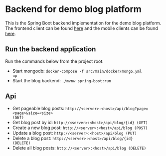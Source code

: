 # Backend for demo blog platform
This is the Spring Boot backend implementation for the demo blog platform. The frontend client can be found 
[here](../web/README.md) and the mobile clients can be found [here](../mobile/README.md).

## Run the backend application
Run the commands below from the project root:
* Start mongodb: <code>docker-compose -f src/main/docker/mongo.yml up</code>
* Start the blog backend: <code>./mvnw spring-boot:run</code>

## Api
* Get pageable blog posts: <code>http://\<server\>:\<host\>/api/blog?page=\<page\>&size=\<size\> (GET)</code>
* Get blog post by id: <code>http://\<server\>:\<host\>/api/blog/{id} (GET)</code>
* Create a new blog post: <code>http://\<server\>:\<host\>/api/blog (POST)</code>
* Update a blog post: <code>http://\<server\>:\<host\>/api/blog (PUT)</code>
* Delete a blog post: <code>http://\<server\>:\<host\>/api/blog/{id} (DELETE)</code>
* Delete all blog posts: <code>http://\<server\>:\<host\>/api/blog (DELETE)</code>
